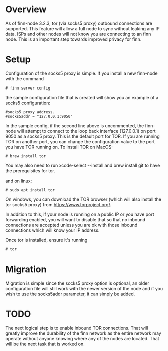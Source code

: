 # Overview

As of finn-node 3.2.3, tor (via socks5 proxy) outbound connections are supported. This feature will allow a full node to sync without leaking any IP data. ISPs and
other nodes will not know you are connecting to an finn node. This is an important step towards improved privacy for finn.

# Setup

Configuration of the socks5 proxy is simple. If you install a new finn-node with the command

```# finn server config```

the sample configuration file that is created will show
you an example of a socks5 configuration:

```
#socks5 proxy address.
#socks5addr = "127.0.0.1:9050"
```

In the sample config, if the second line above is uncommented, the finn-node will attempt to connect to the loop back interface (127.0.0.1) on port 9050 as a socks5 proxy. This is
the default port for TOR. If you are running TOR on another port, you can change the configuration value to the port you have TOR running on. To install TOR
on MacOS:

```# brew install tor```

You may also need to run xcode-select --install and brew install git to have the prerequisites for tor.

and on linux:

```# sudo apt install tor```

On windows, you can download the TOR browser (which will also install the tor socks5 proxy) from https://www.torproject.org/.

In addition to this, if your node is running on a public IP or you have port forwarding enabled, you will want to disable that so that no inbound connections are
accepted unless you are ok with those inbound connections which will know your IP address.

Once tor is installed, ensure it's running

```# tor```

# Migration

Migration is simple since the socks5 proxy option is optional, an older configuration file will still work with the newer version of the node and if you wish to
use the socks5addr parameter, it can simply be added.

# TODO

The next logical step is to enable inbound TOR connections. That will greatly improve the durability of the finn network as the entire network may operate without
anyone knowing where any of the nodes are located. That will be the next task that is worked on.
